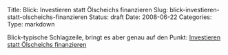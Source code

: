 Title: Blick: Investieren statt Ölscheichs finanzieren
Slug: blick-investieren-statt-olscheichs-finanzieren
Status: draft
Date: 2008-06-22
Categories:
Type: markdown

Blick-typische Schlagzeile, bringt es aber genau auf den Punkt: [Investieren statt Ölscheichs finanzieren](http://www.blick.ch/news/wirtschaft/investieren-statt-oelscheichs-finanzieren-93751)
